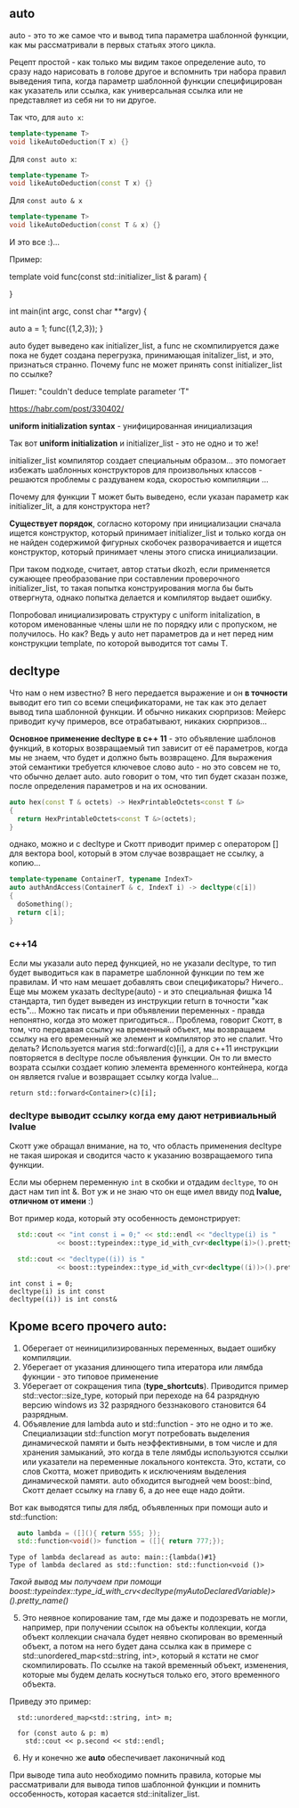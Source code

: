 ## auto

auto - это то же самое что и вывод типа параметра шаблонной функции, как мы рассматривали в первых статьях этого цикла.

Рецепт простой - как только мы видим такое определение auto, то сразу надо нарисовать в голове другое и вспомнить три набора правил выведения типа, когда параметр шаблонной функции специфицирован как указатель или ссылка, как универсальная ссылка или не представляет из себя ни то ни другое.

Так что, для `auto x`:

```cpp
template<typename T>
void likeAutoDeduction(T x) {}
```

Для `const auto x`:

```cpp
template<typename T>
void likeAutoDeduction(const T x) {}
```

Для `const auto & x`

```cpp
template<typename T>
void likeAutoDeduction(const T & x) {}
```

И это все :)...


Пример:

template<typename T>
void func(const std::initializer_list<T> & param) {

}

int main(int argc, const char **argv)  {

  auto a = 1;
  func({1,2,3});
}



auto будет выведено как initializer_list, а func не скомпилируется даже пока не будет создана перегрузка, принимающая initalizer_list, и это, признаться странно. Почему func не может принять const initializer_list по ссылке?

Пишет: "couldn't deduce template parameter ‘T"

https://habr.com/post/330402/

**uniform initialization syntax** - унифицированная инициализация

Так вот **uniform initialization** и initializer_list - это не одно и то же!

initializer_list компилятор создает специальным образом... это помогает избежать шаблонных конструкторов для произвольных классов - решаются проблемы с раздуванем кода, скоростью компиляции ...

Почему для функции T может быть выведено, если указан параметр как initializer_lit<T>, а для конструктора нет?

**Существует порядок**, согласно которому при инициализации сначала ищется конструктор, который принимает initializer_list и только когда он не найден содержимой фигурных скобочек разворачивается и ищется конструктор, который принимает члены этого списка инициализации.

При таком подходе, считает, автор статьи dkozh, если применяется сужающее преобразование при составлении проверочного initializer_list, то такая попытка конструирования могла бы быть отвергнута, однако попытка делается и компилятор выдает ошибку.

Попробовал инициализировать структуру c uniform initalization, в котором именованные члены шли не по порядку или с пропуском, не получилось. Но как? Ведь у auto нет параметров да и нет перед ним конструкции template<typename T>, по которой выводится тот самы Т. 

## decltype

Что нам о нем известно? В него передается выражение и он **в точности** выводит его тип со всеми спецификаторами, не так как это делает вывод типа шаблонной функции. И обычно никаких сюрпризов:
Мейерс приводит кучу примеров, все отрабатывают, никаких сюрпризов...

**Основное применение decltype в с++ 11** - это объявление шаблонов функций, в которых возвращаемый тип зависит от её параметров, когда мы не знаем, что будет и должно быть возвращено. Для выражения этой семантики требуется ключевое слово auto - но это совсем не то, что обычно делает auto. auto говорит о том, что тип будет сказан позже, после определения параметров и на их основании.


```cpp
auto hex(const T & octets) -> HexPrintableOctets<const T &>
{
  return HexPrintableOctets<const T &>(octets);
}
```

однако, можно и с decltype и Скотт приводит пример с оператором [] для вектора bool, который в этом случае возвращает не ссылку, а копию...

```cpp
template<typename ContainerT, typename IndexT>
auto authAndAccess(ContainerT & c, IndexT i) -> decltype(c[i])
{
  doSomething();
  return c[i];
}
```

### c++14

Если мы указали auto перед функцией, но не указали decltype, то тип будет выводиться как в параметре шаблонной функции по тем же правилам. И что нам мешает добавлять свои спецификаторы? Ничего..
Еще мы можем указать decltype(auto) - и это специальная фишка 14 стандарта, тип будет выведен из инструкции return в точности "как есть"...
Можно так писать и при объявлении переменных - правда непонятно, когда это может пригодиться...
Проблема, говорит Скотт, в том, что передавая ссылку на временный объект, мы возвращаем ссылку на его временный же элемент и компилятор это не спалит. Что делать? Используется магия std::forward<Container>(c)[i], а для с++11 инструкции повторяется в decltype после объявления функции. Он то ли вместо возрата ссылки создает копию элемента временного контейнера, когда он является rvalue и возвращает ссылку когда lvalue...

`return std::forward<Container>(c)[i];`

### decltype выводит ссылку когда ему дают нетривиальный lvalue

Скотт уже обращал внимание, на то, что область применения decltype не такая широкая и сводится часто к указанию возвращаемого типа функции.

Если мы обернем переменную `int` в скобки и отдадим `decltype`, то он даст нам тип int &. Вот уж и не знаю что он еще имел ввиду под **lvalue, отличном от имени** :)

Вот пример кода, который эту особенность демонстрирует:

```cpp
  std::cout << "int const i = 0;" << std::endl << "decltype(i) is "
            << boost::typeindex::type_id_with_cvr<decltype(i)>().pretty_name() << std::endl;

  std::cout << "decltype((i)) is "
            << boost::typeindex::type_id_with_cvr<decltype((i))>().pretty_name() << std::endl;
```

```
int const i = 0;
decltype(i) is int const
decltype((i)) is int const&
```

## Кроме всего прочего auto:

1. Оберегает от неиницилизированных переменных, выдает ошибку компиляции.
2. Уберегает от указания длинющего типа итератора или лямбда фукнции - это типовое применение
3. Уберегает от сокращения типа (**type_shortcuts**). Приводится пример std::vector<int>::size_type, который при переходе на 64 разрядную версию windows из 32 разрядного беззнакового становится 64 разрядным.
4. Объявление для lambda auto и std::function - это не одно и то же. Специализации std::function могут потребовать выделения динамической памяти и быть неэффективными, в том числе и для хранения замыканий, это когда в теле лямбды используются ссылки или указатели на переменные локального контекста. Это, кстати, со слов Скотта, может приводить к исключениям выделения динамической памяти. auto обходится выгодней чем boost::bind, Скотт делает ссылку на главу 6, а до нее еще надо дойти.

Вот как выводятся типы для лябд, объявленных при помощи auto и std::function:

```cpp
  auto lambda = ([](){ return 555; });
  std::function<void()> function = ([]{ return 777;});
```

```
Type of lambda declaread as auto: main::{lambda()#1}
Type of lambda declared as std::function: std::function<void ()>
```

_Такой вывод мы получаем при помощи boost::typeindex::type_id_with_crv<decltype(myAutoDeclaredVariable)>().pretty_name()_


5. Это неявное копирование там, где мы даже и подозревать не могли, например, при получении ссылок на объекты коллекции, когда объект коллекции сначала будет неявно скопирован во временный объект, а потом на него будет дана ссылка как в примере с std::unordered_map<std::string, int>, который я кстати не смог скомпилировать. По ссылке на такой временный объект, изменения, которые мы будем делать коснуться только его, этого временного объекта.

Приведу это пример:

```cp
  std::unordered_map<std::string, int> m;

  for (const auto & p: m)
    std::cout << p.second << std::endl;
```
6. Ну и конечно же **auto** обеспечивает лаконичный код

При выводе типа auto необходимо помнить правила, которые мы рассматривали для вывода типов шаблонной функции и помнить оссобенность, которая касается std::initalizer_list.






